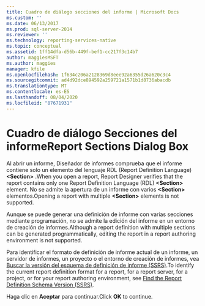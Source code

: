```yaml
---
title: Cuadro de diálogo secciones del informe | Microsoft Docs
ms.custom: ''
ms.date: 06/13/2017
ms.prod: sql-server-2014
ms.reviewer: ''
ms.technology: reporting-services-native
ms.topic: conceptual
ms.assetid: 1ff14dfa-d56b-449f-bef1-cc217f3c14b7
author: maggiesMSFT
ms.author: maggies
manager: kfile
ms.openlocfilehash: 1f634c206a2128369d8eee92a6355d26a620c3c4
ms.sourcegitcommit: ad4d92dce894592a259721a1571b1d8736abacdb
ms.translationtype: MT
ms.contentlocale: es-ES
ms.lasthandoff: 08/04/2020
ms.locfileid: "87671931"
---
```

# <a name="report-sections-dialog-box"></a><span data-ttu-id="b6b79-102">Cuadro de diálogo Secciones del informe</span><span class="sxs-lookup"><span data-stu-id="b6b79-102">Report Sections Dialog Box</span></span>
  <span data-ttu-id="b6b79-103">Al abrir un informe, Diseñador de informes comprueba que el informe contiene solo un elemento del lenguaje RDL (Report Definition Language) **\<Section>** .</span><span class="sxs-lookup"><span data-stu-id="b6b79-103">When you open a report, Report Designer verifies that the report contains only one Report Definition Language (RDL) **\<Section>** element.</span></span> <span data-ttu-id="b6b79-104">No se admite la apertura de un informe con varios **\<Section>** elementos.</span><span class="sxs-lookup"><span data-stu-id="b6b79-104">Opening a report with multiple **\<Section>** elements is not supported.</span></span>  
  
 <span data-ttu-id="b6b79-105">Aunque se puede generar una definición de informe con varias secciones mediante programación, no se admite la edición del informe en un entorno de creación de informes.</span><span class="sxs-lookup"><span data-stu-id="b6b79-105">Although a report definition with multiple sections can be generated programmatically, editing the report in a report authoring environment is not supported.</span></span>  
  
 <span data-ttu-id="b6b79-106">Para identificar el formato de definición de informe actual de un informe, un servidor de informes, un proyecto o el entorno de creación de informes, vea [Buscar la versión del esquema de definición de informe &#40;SSRS&#41;](reports/find-the-report-definition-schema-version-ssrs.md).</span><span class="sxs-lookup"><span data-stu-id="b6b79-106">To identify the current report definition format for a report, for a report server, for a project, or for your report authoring environment, see [Find the Report Definition Schema Version &#40;SSRS&#41;](reports/find-the-report-definition-schema-version-ssrs.md).</span></span>  
  
 <span data-ttu-id="b6b79-107">Haga clic en **Aceptar** para continuar.</span><span class="sxs-lookup"><span data-stu-id="b6b79-107">Click **OK** to continue.</span></span>  
  
  
